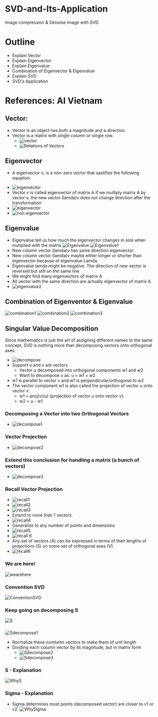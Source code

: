 # SVD-and-Its-Application
Image compression &amp; Denoise Image with SVD
# Outline
- Explain Vector
- Explain Eigenvector
- Explain Eigenvalue
- Combination of Eigenvector & Eigenvalue
- Explain SVD
- SVD's Application
# References: AI Vietnam
## Vector:
- Vector is an object has both a magnitude and a direction.
- Vector is a matrix with single column or single row.
  + ![vector](https://drive.google.com/uc?export=view&id=1fdecoJYCHKGUwLPsU4filew6n6OuEb9P)
  + ![Relations of Vectors](https://drive.google.com/uc?export=view&id=1ltstLifSYZLwCNvpioZRsvk7w0Na_naL)
## Eigenvector
- A eigenvector v, is a non-zero vector that sastifies the following equation:
+ ![eigenvector](https://drive.google.com/uc?export=view&id=1pkJiIL5cT2tYnG5e14ZM72md48aok1eA)
+ Vector v is called eigenvector of matrix A if we multiply matrix A by vector v, the new vector (lamda)v does not change direction after the transformation
+ ![eigenvector](https://drive.google.com/uc?export=view&id=1WNch_kuC8UU1Q5oLpf7uA_L6EN6ZNSV-)
+ ![non eigenvector](https://drive.google.com/uc?export=view&id=1HL8dKJtkiynjMAE9VcuoY66TTq0jmn5p)
## Eigenvalue
- Eigenvalue tell us how much the eigenvector changes in size when mutiplied with the matrix
![Eigenvalue](https://drive.google.com/uc?export=view&id=1pkJiIL5cT2tYnG5e14ZM72md48aok1eA)
![Eigenvalue1](https://drive.google.com/uc?export=view&id=1aHBmFO5uTns9nnCN9UqI17TQTLPOkr9b)
- New column vector (lamda)v has same direction eigenvector.
- New column vector (lamda)v maybe either longer or shorter than eigenvector because of eigenvalue Lamda.
- Eigenvalue lamda might be negative. The direction of new vector is reversed but still on the same line
- We might find many eigenvectors of matrix A
- All vector with the same direction are actually eigenvector of matrix A
- ![eigenvalue2](https://drive.google.com/uc?export=view&id=16qb3EkNAx1UdWJ9MQ5bJZCAV-Y18oCbv)
## Combination of Eigenventor & Eigenvalue
![combination1](https://drive.google.com/uc?export=view&id=1vRLc39AjlANl-1WlMHuQWu3S5dyjplj-)
![combination2](https://drive.google.com/uc?export=view&id=1gPSlSm9cIHk2NJGPqYw83neqQM2X3lni)
![combination3](https://drive.google.com/uc?export=view&id=1ZyyNLPIWuU65NczQiL5yHc_GZuX7MZbh)
## Singular Value Decomposition
Since mathematics is just the art of assigning different names to the same concept, SVD is nothing more than decomposing vectors onto orthogonal axes.
- ![decompose](https://drive.google.com/uc?export=view&id=1gWGEsvZ0nzjBj9D65XSERkrHAVO1pE4o)
- Support u and v are vectors
  + Vector u decomposed into orthogonal components w1 and w2
  + Want to decompose u as: u = w1 + w2
- w1 is parallel to vector v and w1 is perpendicular/orthogonal to w2
- The vector component w1 is also called the projection of vector u onto vector v:
  + w1 = proj(v)(u) (projection of vector u onto vector v).
  + w2 = u - w1
### Decomposing a Vector into two Orthogonal Vectors
- ![decompose1](https://drive.google.com/uc?export=view&id=19ATaBgb3EnvE9HOlMRE_JYwWo-X-MJP6)
### Vector Projection
- ![decompose2](https://drive.google.com/uc?export=view&id=1OKdWmbqr4IQBqNL0QpoAXbyITLDWu8UJ)
### Extend this conclusion for handling a matrix (a bunch of vectors)
- ![decompose3](https://drive.google.com/uc?export=view&id=1hq8w4HS70kljgc9JOVBewA-IPbfZniBo)
### Recall Vector Projection
- ![recall1](https://drive.google.com/uc?export=view&id=1EH6UZRPWenCGwrjG0WY8j1QuEn77buQ7)
- ![recall2](https://drive.google.com/uc?export=view&id=1MHEBlBNnjWhbvYdWAOipuKBaBxdVvXeE)
- ![recall3](https://drive.google.com/uc?export=view&id=1LlLrq4gFY3pKRKXSfI6kMNaI7vdYt4eP)
- Extend to more than 1 vectors.
- ![recall4](https://drive.google.com/uc?export=view&id=1AZUfC5WdT4Je-h1_jJVdbOzFcO16ZOcI)
- Generalize to any number of points and dimensions
- ![recall5](https://drive.google.com/uc?export=view&id=1GrOo9VaNc724HjUOMX1gU9C0RgTPwKAT)
- ![recall 6](https://drive.google.com/uc?export=view&id=1s9M_gWTGGlpDFRoH16F7h_xmnD_e2Xhp)
- Any set of vectors (A) can be expressed in terms of their lengths of projections (S) on some set of orthogonal axes (V).
- ![recall6](https://drive.google.com/uc?export=view&id=1PC87haQoTb33YJomDD8Ynn8Tg1IpiHyt)
### We are here!
![wearehere](https://drive.google.com/uc?export=view&id=1jPybrE2IZG1WgrqVfsObdPv_VNy58ZNN)
### Convention SVD
![ConventionSVD](https://drive.google.com/uc?export=view&id=1Mx5fTM013FSY_dR4-Z0diMB68gA1vjac)
### Keep going on decomposing S
![S](https://drive.google.com/uc?export=view&id=1iotBOirO4cnlMpEB4MiHuA3aJUNcYckD)
###
![Sdecompose1](https://drive.google.com/uc?export=view&id=1SkFzDqnx5iI3ChqBr0ancZneqF7QHwJM)
- Normalize these comlumn vectors to make them of unit length
- Dividing each column vector by its magnitude, but in matrix form
  + ![Sdecompose2](https://drive.google.com/uc?export=view&id=1drf9N6FeOi74hIK3a2-755o_vbotSm0Z)
  + ![Sdecompose3](https://drive.google.com/uc?export=view&id=1mLdiSuvnYoxzmI-QRpV6AjJHMCRQdKmC)
### S - Explanation
![WhyS](https://drive.google.com/uc?export=view&id=1DFqpXS651c0ScSpuFF5qbVzmxEx_iYqh)
### Sigma - Explanation
- Sigma determines most points (decomposed vector) are closer to v1 or v2.
![WhySigma](https://drive.google.com/uc?export=view&id=1uw97ldQHdoPdSBE4ZSVuo4taVEsGauLb)
